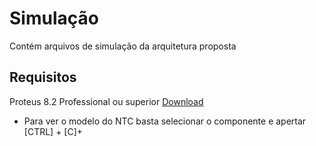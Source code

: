 # Simulação

Contém arquivos de simulação da arquitetura proposta

## Requisitos

Proteus 8.2 Professional ou superior [Download](https://www.labcenter.com/downloads/)

* Para ver o modelo do NTC basta selecionar o componente e apertar [CTRL] + [C]+
